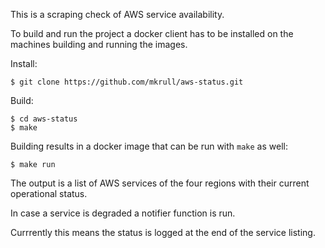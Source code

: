 This is a scraping check of AWS service availability.

To build and run the project a docker client has to be installed on the
machines building and running the images.

Install:

    $ git clone https://github.com/mkrull/aws-status.git

Build:

    $ cd aws-status
    $ make

Building results in a docker image that can be run with `make` as well:

    $ make run

The output is a list of AWS services of the four regions with their current
operational status.

In case a service is degraded a notifier function is run.

Currrently this means the status is logged at the end of the service listing.
